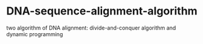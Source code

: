 # DNA-sequence-alignment-algorithm
two algorithm of DNA alignment: divide-and-conquer algorithm and dynamic programming
